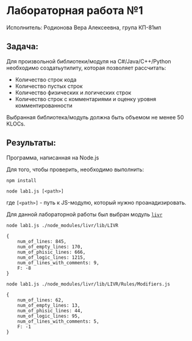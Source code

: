 # Лабораторная работа №1

Исполнитель: Родионова Вера Алексеевна, група КП-81мп

## Задача:
Для произвольной библиотеки/модуля на C#/Java/C++/Python необходимо создатьутилиту, которая позволяет рассчитать:

* Количество строк кода
* Количество пустых строк
* Количество физических и логических строк
* Количество строк c комментариями и оценку уровня комментированности

Выбранная библиотека/модуль должна быть объемом не менее 50 KLOCs.

## Результаты:

Программа, написанная на Node.js

Для того, чтобы проверить, необходимо выполнить:

```
npm install

node lab1.js [<path>]
```

где `[<path>]` - путь к JS-модулю, который нужно проанадизировать. 

Для данной лабораторной работы был выбран модуль [`livr`](http://livr-spec.org/)

```
node lab1.js ./node_modules/livr/lib/LIVR
```

```
{
    num_of_lines: 845,
    num_of_empty_lines: 170,
    num_of_phisic_lines: 666,
    num_of_logic_lines: 1215,
    num_of_lines_with_comments: 9,
    F: -8
}
```

```
node lab1.js ./node_modules/livr/lib/LIVR/Rules/Modifiers.js
```

```
{
    num_of_lines: 62,
    num_of_empty_lines: 13,
    num_of_phisic_lines: 44,
    num_of_logic_lines: 95,
    num_of_lines_with_comments: 5,
    F: -1
}
```